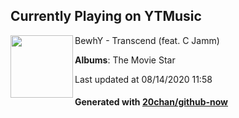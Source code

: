 ## Currently Playing on YTMusic

[<img align="left" width="100" src="https://lh3.googleusercontent.com/KGZHA-WHaZUnnHxTBVeIzdU0P_REr4J9c2_TwNZootA16upGHNMdu_xovvYv_oCl_BW9JQlFRM8UZQA">](https://music.youtube.com/channel/UCuUKf4-6frCQLaLsDIqRDnQ)

BewhY - Transcend (feat. C Jamm)

**Albums**: The Movie Star

Last updated at 08/14/2020 11:58

#### Generated with [20chan/github-now](https://github.com/20chan/github-now)


<!--
**20chan/20chan** is a ✨ _special_ ✨ repository because its `README.md` (this file) appears on your GitHub profile.

Here are some ideas to get you started:

- 🔭 I’m currently working on ...
- 🌱 I’m currently learning ...
- 👯 I’m looking to collaborate on ...
- 🤔 I’m looking for help with ...
- 💬 Ask me about ...
- 📫 How to reach me: ...
- 😄 Pronouns: ...
- ⚡ Fun fact: ...
-->
